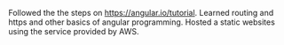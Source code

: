 Followed the the steps on https://angular.io/tutorial.
Learned routing and https and other basics of angular programming.
Hosted a static websites using the service provided by AWS.
